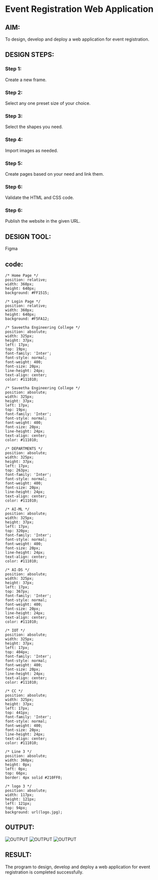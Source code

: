 # Event Registration Web Application

## AIM:
To design, develop and deploy a web application for event registration.

## DESIGN STEPS:

### Step 1:
Create a new frame.

### Step 2:
Select any one preset size of your choice.

### Step 3:
Select the shapes you need.

### Step 4:
Import images as needed.

### Step 5:
Create pages based on your need and link them.

### Step 6:

Validate the HTML and CSS code.

### Step 6:

Publish the website in the given URL.

## DESIGN TOOL:
Figma

## code:
```
/* Home Page */
position: relative;
width: 360px;
height: 640px;
background: #FF1515;

/* Login Page */
position: relative;
width: 360px;
height: 640px;
background: #F5FA12;

/* Saveetha Engineering College */
position: absolute;
width: 325px;
height: 37px;
left: 17px;
top: 19px;
font-family: 'Inter';
font-style: normal;
font-weight: 400;
font-size: 20px;
line-height: 24px;
text-align: center;
color: #111010;

/* Saveetha Engineering College */
position: absolute;
width: 325px;
height: 37px;
left: 17px;
top: 19px;
font-family: 'Inter';
font-style: normal;
font-weight: 400;
font-size: 20px;
line-height: 24px;
text-align: center;
color: #111010;

/* DEPARTMENTS */
position: absolute;
width: 325px;
height: 37px;
left: 17px;
top: 263px;
font-family: 'Inter';
font-style: normal;
font-weight: 400;
font-size: 20px;
line-height: 24px;
text-align: center;
color: #111010;

/* AI-ML */
position: absolute;
width: 325px;
height: 37px;
left: 17px;
top: 320px;
font-family: 'Inter';
font-style: normal;
font-weight: 400;
font-size: 20px;
line-height: 24px;
text-align: center;
color: #111010;

/* AI-DS */
position: absolute;
width: 325px;
height: 37px;
left: 17px;
top: 367px;
font-family: 'Inter';
font-style: normal;
font-weight: 400;
font-size: 20px;
line-height: 24px;
text-align: center;
color: #111010;

/* IOT */
position: absolute;
width: 325px;
height: 37px;
left: 17px;
top: 404px;
font-family: 'Inter';
font-style: normal;
font-weight: 400;
font-size: 20px;
line-height: 24px;
text-align: center;
color: #111010;

/* CC */
position: absolute;
width: 325px;
height: 37px;
left: 17px;
top: 441px;
font-family: 'Inter';
font-style: normal;
font-weight: 400;
font-size: 20px;
line-height: 24px;
text-align: center;
color: #111010;

/* Line 3 */
position: absolute;
width: 360px;
height: 0px;
left: 0px;
top: 66px;
border: 4px solid #210FF0;

/* logo 3 */
position: absolute;
width: 117px;
height: 121px;
left: 121px;
top: 94px;
background: url(logo.jpg);
```
## OUTPUT:
![OUTPUT](./out1.png)
![OUTPUT](./out2.png)
![OUTPUT](./out3.png)

## RESULT:
The program to design, develop and deploy a web application for event registration is completed successfully.